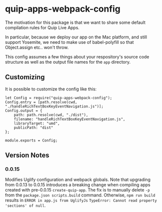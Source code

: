 # quip-apps-webpack-config

The motivation for this package is that we want to share some default compilation rules for Quip Live Apps.

In particular, because we deploy our app on the Mac platform, and still support Yosemite, we need to make use of babel-polyfill so that Object.assign etc.. won't throw.

This config assumes a few things about your respository's source code structure as well as the output file names for the `app` directory.

## Customizing

It is possible to customize the config like this:

```
let Config = require("quip-apps-webpack-config");
Config.entry = [path.resolve(cwd, "./handleRichTextBoxKeyEventNavigation.js")];
Config.output = {
    path: path.resolve(cwd, "./dist"),
    filename: "handleRichTextBoxKeyEventNavigation.js",
    libraryTarget: "umd",
    publicPath: "dist"
};

module.exports = Config;
```

## Version Notes

### 0.0.15

Modifies Uglify configuration and webpack globals. Note that upgrading from 0.0.13 to 0.0.15 introduces a breaking change when compiling apps created with pre-0.0.15 `create-quip-app`. The fix is to manually delete `-p` from the `package.json scripts.build` command. Otherwise, `npm run build` results in `ERROR in app.js from UglifyJs` `TypeError: Cannot read property 'sections' of null`.
